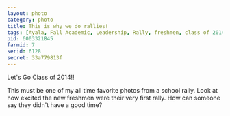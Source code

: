 ```yaml
---
layout: photo
category: photo
title: This is why we do rallies!
tags: [Ayala, Fall Academic, Leadership, Rally, freshmen, class of 2014, orange, high school, cycomachead, Michael Ball]
pid: 6003321845
farmid: 7
serid: 6128
secret: 33a779813f
---
```



Let's Go Class of 2014!!

This must be one of my all time favorite photos from a school rally. Look at how excited the new freshmen were their very first rally. How can someone say they didn't have a good time?

